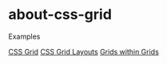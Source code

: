# about-css-grid

Examples

<a href="https://codepen.io/selmasaltik/pen/KKVdWQW" target="_blank">CSS Grid</a>
<a href="https://codepen.io/selmasaltik/details/wvMKdoe" target="_blank">CSS Grid Layouts</a>
<a href="https://codepen.io/selmasaltik/pen/jOWbmZK" target="_blank">Grids within Grids</a>
